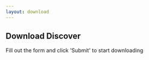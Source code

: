 ```yaml
---
layout: download
---
```


## Download Discover

Fill out the form and click 'Submit' to start downloading
